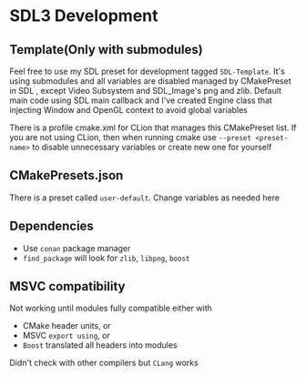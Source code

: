 # SDL3 Development

## Template(Only with submodules)
Feel free to use my SDL preset for development tagged `SDL-Template`. 
It's using submodules and all variables are disabled managed by CMakePreset in SDL
, except Video Subsystem and SDL_Image's png and zlib. Default main code using SDL main callback and I've created Engine class that injecting Window and OpenGL context to avoid global variables

There is a profile cmake.xml for CLion that manages this CMakePreset list. 
If you are not using CLion, then when running cmake use `--preset <preset-name>` to disable unnecessary variables or create new one for yourself

## CMakePresets.json

There is a preset called `user-default`. Change variables as needed here

## Dependencies

* Use `conan` package manager
* `find_package` will look for `zlib`, `libpng`, `boost`

## MSVC compatibility

Not working until modules fully compatible either with 
* CMake header units, or
* MSVC `export using`, or
* `Boost` translated all headers into modules

Didn't check with other compilers but `CLang` works
